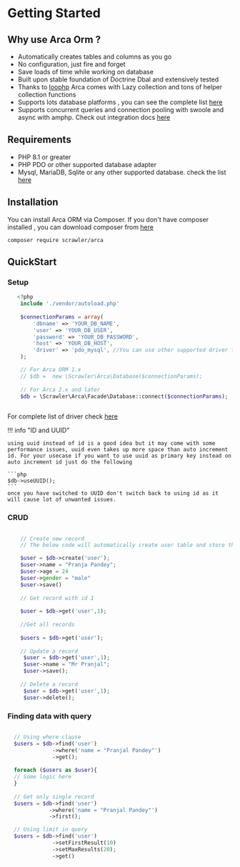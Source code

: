 # Getting Started

##  Why use Arca Orm ?
- Automatically creates tables and columns as you go
- No configuration, just fire and forget
- Save loads of time while working on database
- Built upon stable foundation of Doctrine Dbal and extensively tested
- Thanks to [loophp](https://github.com/loophp/collection) Arca comes with Lazy collection and tons of helper collection functions
- Supports lots database platforms , you can see the complete list [here](https://github.com/scrawler-labs/arca-orm/wiki/1.-Database-and-Drivers)
- Supports concurrent queries and connection pooling with swoole and async with amphp. Check out integration docs [here](https://github.com/scrawler-labs/arca-orm/wiki/7.-Using-with-Swoole-and-Amphp)


## Requirements
- PHP 8.1 or greater
- PHP PDO or other supported database adapter
- Mysql, MariaDB, Sqlite or any other supported database. check the list [here]([https://www.doctrine-project.org/projects/doctrine-dbal/en/latest/reference/platforms.html#platforms](https://github.com/scrawler-labs/arca-orm/wiki/1.-Database-and-Drivers)) 


## Installation
You can install Arca ORM via Composer. If you don't have composer installed , you can download composer from [here](https://getcomposer.org/download/)

```
composer require scrawler/arca
```


## QuickStart

###  Setup
```php
   <?php
    include './vendor/autoload.php'
    
    $connectionParams = array(
        'dbname' => 'YOUR_DB_NAME',
        'user' => 'YOUR_DB_USER',
        'password' => 'YOUR_DB_PASSWORD',
        'host' => 'YOUR_DB_HOST',
        'driver' => 'pdo_mysql', //You can use other supported driver this is the most basic mysql driver
    );

    // For Arca ORM 1.x
    // $db =  new \Scrawler\Arca\Database($connectionParams);
    
    // For Arca 2.x and later 
    $db = \Scrawler\Arca\Facade\Database::connect($connectionParams);
    
```
For complete list of driver check [here](https://github.com/scrawler-labs/arca-orm/wiki/1.-Database-and-Drivers)

!!! info "ID and UUID"

    using uuid instead of id is a good idea but it may come with some performance issues, uuid even takes up more space than auto increment id. For your usecase if you want to use uuid as primary key instead on auto increment id just do the following 

    ```php
    $db->useUUID();
    ```
    once you have switched to UUID don't switch back to using id as it will cause lot of unwanted issues.


    
### CRUD
``` php

    // Create new record
    // The below code will automatically create user table and store the record

    $user = $db->create('user');
    $user->name = "Pranja Pandey";
    $user->age = 24
    $user->gender = "male"
    $user->save()
    
    // Get record with id 1
    
    $user = $db->get('user',1);
    
    //Get all records
    
    $users = $db->get('user');
    
    // Update a record
     $user = $db->get('user',1);
     $user->name = "Mr Pranjal";
     $user->save();
     
    // Delete a record
     $user = $db->get('user',1);
     $user->delete();

```

### Finding data with query
``` php

  // Using where clause
  $users = $db->find('user')
              ->where('name = "Pranjal Pandey"')
              ->get();
              
  foreach ($users as $user){
  // Some logic here 
  }
  
  // Get only single record
  $users = $db->find('user')
             ->where('name = "Pranjal Pandey"')
             ->first();  

  // Using limit in query
  $users = $db->find('user')
              ->setFirstResult(10)
              ->setMaxResults(20);
              ->get()

```
